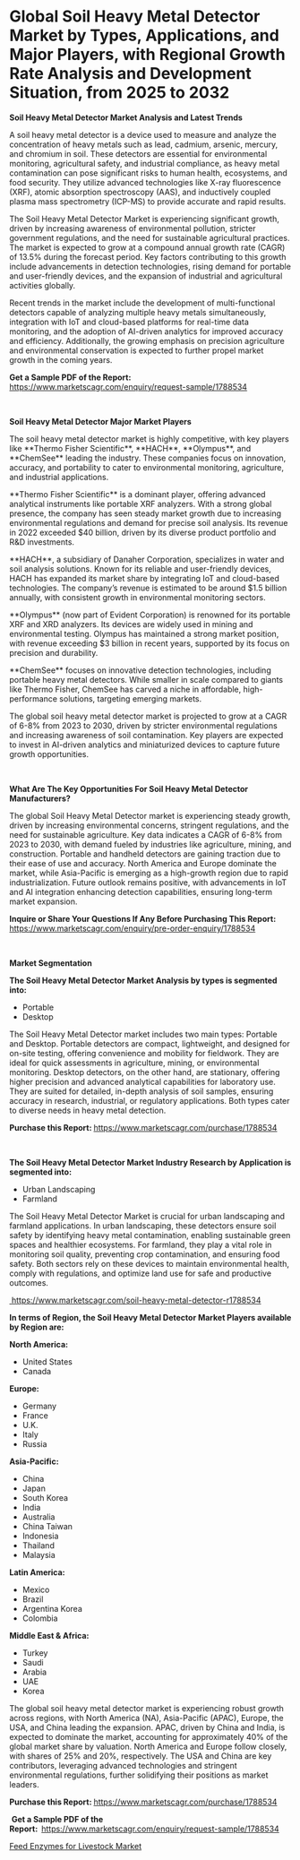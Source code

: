 <p><h1>Global Soil Heavy Metal Detector Market by Types, Applications, and Major Players, with Regional Growth Rate Analysis and Development Situation, from 2025 to 2032</h1></p><p><strong>Soil Heavy Metal Detector Market Analysis and Latest Trends</strong></p>
<p><p>A soil heavy metal detector is a device used to measure and analyze the concentration of heavy metals such as lead, cadmium, arsenic, mercury, and chromium in soil. These detectors are essential for environmental monitoring, agricultural safety, and industrial compliance, as heavy metal contamination can pose significant risks to human health, ecosystems, and food security. They utilize advanced technologies like X-ray fluorescence (XRF), atomic absorption spectroscopy (AAS), and inductively coupled plasma mass spectrometry (ICP-MS) to provide accurate and rapid results.</p><p>The Soil Heavy Metal Detector Market is experiencing significant growth, driven by increasing awareness of environmental pollution, stricter government regulations, and the need for sustainable agricultural practices. The market is expected to grow at a compound annual growth rate (CAGR) of 13.5% during the forecast period. Key factors contributing to this growth include advancements in detection technologies, rising demand for portable and user-friendly devices, and the expansion of industrial and agricultural activities globally.</p><p>Recent trends in the market include the development of multi-functional detectors capable of analyzing multiple heavy metals simultaneously, integration with IoT and cloud-based platforms for real-time data monitoring, and the adoption of AI-driven analytics for improved accuracy and efficiency. Additionally, the growing emphasis on precision agriculture and environmental conservation is expected to further propel market growth in the coming years.</p></p>
<p><strong>Get a Sample PDF of the Report:&nbsp;</strong> <a href="https://www.marketscagr.com/enquiry/request-sample/1788534?utm_campaign=1869&utm_medium=2&utm_source=Github&utm_content=ia&utm_term=21012025&utm_id=soil-heavy-metal-detector">https://www.marketscagr.com/enquiry/request-sample/1788534</a></p>
<p>&nbsp;</p>
<p><strong>Soil Heavy Metal Detector Major Market Players</strong></p>
<p><p>The soil heavy metal detector market is highly competitive, with key players like **Thermo Fisher Scientific**, **HACH**, **Olympus**, and **ChemSee** leading the industry. These companies focus on innovation, accuracy, and portability to cater to environmental monitoring, agriculture, and industrial applications.</p><p>**Thermo Fisher Scientific** is a dominant player, offering advanced analytical instruments like portable XRF analyzers. With a strong global presence, the company has seen steady market growth due to increasing environmental regulations and demand for precise soil analysis. Its revenue in 2022 exceeded $40 billion, driven by its diverse product portfolio and R&D investments.</p><p>**HACH**, a subsidiary of Danaher Corporation, specializes in water and soil analysis solutions. Known for its reliable and user-friendly devices, HACH has expanded its market share by integrating IoT and cloud-based technologies. The company’s revenue is estimated to be around $1.5 billion annually, with consistent growth in environmental monitoring sectors.</p><p>**Olympus** (now part of Evident Corporation) is renowned for its portable XRF and XRD analyzers. Its devices are widely used in mining and environmental testing. Olympus has maintained a strong market position, with revenue exceeding $3 billion in recent years, supported by its focus on precision and durability.</p><p>**ChemSee** focuses on innovative detection technologies, including portable heavy metal detectors. While smaller in scale compared to giants like Thermo Fisher, ChemSee has carved a niche in affordable, high-performance solutions, targeting emerging markets.</p><p>The global soil heavy metal detector market is projected to grow at a CAGR of 6-8% from 2023 to 2030, driven by stricter environmental regulations and increasing awareness of soil contamination. Key players are expected to invest in AI-driven analytics and miniaturized devices to capture future growth opportunities.</p></p>
<p>&nbsp;</p>
<p><strong>What Are The Key Opportunities For Soil Heavy Metal Detector Manufacturers?</strong></p>
<p><p>The global Soil Heavy Metal Detector market is experiencing steady growth, driven by increasing environmental concerns, stringent regulations, and the need for sustainable agriculture. Key data indicates a CAGR of 6-8% from 2023 to 2030, with demand fueled by industries like agriculture, mining, and construction. Portable and handheld detectors are gaining traction due to their ease of use and accuracy. North America and Europe dominate the market, while Asia-Pacific is emerging as a high-growth region due to rapid industrialization. Future outlook remains positive, with advancements in IoT and AI integration enhancing detection capabilities, ensuring long-term market expansion.</p></p>
<p><strong>Inquire or Share Your Questions If Any Before Purchasing This Report:</strong> <a href="https://www.marketscagr.com/enquiry/pre-order-enquiry/1788534?utm_campaign=1869&utm_medium=2&utm_source=Github&utm_content=ia&utm_term=21012025&utm_id=soil-heavy-metal-detector">https://www.marketscagr.com/enquiry/pre-order-enquiry/1788534</a></p>
<p>&nbsp;</p>
<p><strong>Market Segmentation</strong></p>
<p><strong>The Soil Heavy Metal Detector Market Analysis by types is segmented into:</strong></p>
<p><ul><li>Portable</li><li>Desktop</li></ul></p>
<p><p>The Soil Heavy Metal Detector market includes two main types: Portable and Desktop. Portable detectors are compact, lightweight, and designed for on-site testing, offering convenience and mobility for fieldwork. They are ideal for quick assessments in agriculture, mining, or environmental monitoring. Desktop detectors, on the other hand, are stationary, offering higher precision and advanced analytical capabilities for laboratory use. They are suited for detailed, in-depth analysis of soil samples, ensuring accuracy in research, industrial, or regulatory applications. Both types cater to diverse needs in heavy metal detection.</p></p>
<p><strong>Purchase this Report:&nbsp;</strong><a href="https://www.marketscagr.com/purchase/1788534?utm_campaign=1869&utm_medium=2&utm_source=Github&utm_content=ia&utm_term=21012025&utm_id=soil-heavy-metal-detector">https://www.marketscagr.com/purchase/1788534</a></p>
<p>&nbsp;</p>
<p><strong>The Soil Heavy Metal Detector Market Industry Research by Application is segmented into:</strong></p>
<p><ul><li>Urban Landscaping</li><li>Farmland</li></ul></p>
<p><p>The Soil Heavy Metal Detector Market is crucial for urban landscaping and farmland applications. In urban landscaping, these detectors ensure soil safety by identifying heavy metal contamination, enabling sustainable green spaces and healthier ecosystems. For farmland, they play a vital role in monitoring soil quality, preventing crop contamination, and ensuring food safety. Both sectors rely on these devices to maintain environmental health, comply with regulations, and optimize land use for safe and productive outcomes.</p></p>
<p><a href="https://www.marketscagr.com/soil-heavy-metal-detector-r1788534?utm_campaign=1869&utm_medium=2&utm_source=Github&utm_content=ia&utm_term=21012025&utm_id=soil-heavy-metal-detector">&nbsp;https://www.marketscagr.com/soil-heavy-metal-detector-r1788534</a></p>
<p><strong>In terms of Region, the Soil Heavy Metal Detector Market Players available by Region are:</strong></p>
<p>
    <p> <strong> North America: </strong>
        <ul>
            <li>United States</li>
            <li>Canada</li>
        </ul>
        </p> 
    <p> <strong> Europe: </strong>
        <ul>
            <li>Germany</li>
            <li>France</li>
            <li>U.K.</li>
            <li>Italy</li>
            <li>Russia</li>
        </ul>
        </p> 
    <p> <strong> Asia-Pacific: </strong>
        <ul>
            <li>China</li>
            <li>Japan</li>
            <li>South Korea</li>
            <li>India</li>
            <li>Australia</li>
            <li>China Taiwan</li>
            <li>Indonesia</li>
            <li>Thailand</li>
            <li>Malaysia</li>
        </ul>
        </p> 
    <p> <strong> Latin America: </strong>
        <ul>
            <li>Mexico</li>
            <li>Brazil</li>
            <li>Argentina Korea</li>
            <li>Colombia</li>
        </ul>
        </p> 
    <p> <strong> Middle East & Africa: </strong>
        <ul>
            <li>Turkey</li>
            <li>Saudi</li>
            <li>Arabia</li>
            <li>UAE</li>
            <li>Korea</li>
        </ul>
    </p>
    </p>
<p><p>The global soil heavy metal detector market is experiencing robust growth across regions, with North America (NA), Asia-Pacific (APAC), Europe, the USA, and China leading the expansion. APAC, driven by China and India, is expected to dominate the market, accounting for approximately 40% of the global market share by valuation. North America and Europe follow closely, with shares of 25% and 20%, respectively. The USA and China are key contributors, leveraging advanced technologies and stringent environmental regulations, further solidifying their positions as market leaders.</p></p>
<p><strong>Purchase this Report: </strong><a href="https://www.marketscagr.com/purchase/1788534?utm_campaign=1869&utm_medium=2&utm_source=Github&utm_content=ia&utm_term=21012025&utm_id=soil-heavy-metal-detector">https://www.marketscagr.com/purchase/1788534</a></p>
<p>&nbsp;<strong>Get a Sample PDF of the Report:&nbsp;&nbsp;</strong><a href="https://www.marketscagr.com/enquiry/request-sample/1788534?utm_campaign=1869&utm_medium=2&utm_source=Github&utm_content=ia&utm_term=21012025&utm_id=soil-heavy-metal-detector">https://www.marketscagr.com/enquiry/request-sample/1788534</a></p>
<p><strong></strong></p>
<p><p><a href="https://github.com/CliffMedina6/Market-Research-Report-List-7/blob/main/feed-enzymes-for-livestock-market.md?utm_campaign=1869&utm_medium=2&utm_source=Github&utm_content=ia&utm_term=21012025&utm_id=soil-heavy-metal-detector">Feed Enzymes for Livestock Market</a></p></p>